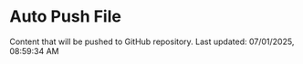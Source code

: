 # Auto Push File

Content that will be pushed to GitHub repository.
Last updated: 07/01/2025, 08:59:34 AM